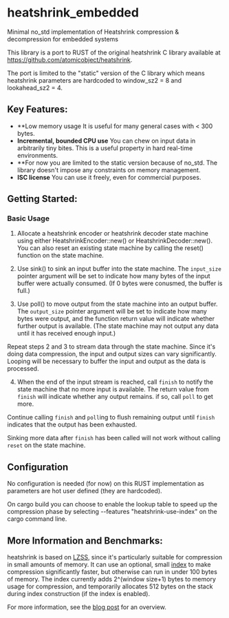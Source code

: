 # heatshrink_embedded
Minimal no_std implementation of Heatshrink compression &amp; decompression
for embedded systems

This library is a port to RUST of the original heatshrink C library available
at https://github.com/atomicobject/heatshrink.

The port is limited to the "static" version of the C library which means
heatshrink parameters are hardcoded to window_sz2 = 8 and lookahead_sz2 = 4.

## Key Features:

- **Low memory usage
    It is useful for many general cases with < 300 bytes.
- **Incremental, bounded CPU use**
    You can chew on input data in arbitrarily tiny bites.
    This is a useful property in hard real-time environments.
- **For now you are limited to the static version because of no_std.
    The library doesn't impose any constraints on memory management.
- **ISC license**
    You can use it freely, even for commercial purposes.

## Getting Started:

### Basic Usage

1. Allocate a heatshrink encoder or heatshrink decoder state machine using
either HeatshrinkEncoder::new() or HeatshrinkDecoder::new(). You can also
reset an existing state machine by calling the reset() function on the state
machine.

2. Use sink() to sink an input buffer into the state machine. The
`input_size` pointer argument will be set to indicate how many bytes of
the input buffer were actually consumed. (If 0 bytes were conusmed, the
buffer is full.)

3. Use poll() to move output from the state machine into an output
buffer. The `output_size` pointer argument will be set to indicate how
many bytes were output, and the function return value will indicate
whether further output is available. (The state machine may not output
any data until it has received enough input.)

Repeat steps 2 and 3 to stream data through the state machine. Since
it's doing data compression, the input and output sizes can vary
significantly. Looping will be necessary to buffer the input and output
as the data is processed.

4. When the end of the input stream is reached, call `finish` to notify
the state machine that no more input is available. The return value from
`finish` will indicate whether any output remains. if so, call `poll` to
get more.

Continue calling `finish` and `poll`ing to flush remaining output until
`finish` indicates that the output has been exhausted.

Sinking more data after `finish` has been called will not work without
calling `reset` on the state machine.

## Configuration

No configuration is needed (for now) on this RUST implementation as
parameters are hot user defined (they are hardcoded).

On cargo build you can choose to enable the lookup table to speed up the
compression phase by selecting --features "heatshrink-use-index" on the
cargo command line.

## More Information and Benchmarks:

heatshrink is based on [LZSS], since it's particularly suitable for
compression in small amounts of memory. It can use an optional, small
[index] to make compression significantly faster, but otherwise can run
in under 100 bytes of memory. The index currently adds 2^(window size+1)
bytes to memory usage for compression, and temporarily allocates 512
bytes on the stack during index construction (if the index is enabled).

For more information, see the [blog post] for an overview.

[blog post]: http://spin.atomicobject.com/2013/03/14/heatshrink-embedded-data-compression/
[index]: http://spin.atomicobject.com/2014/01/13/lightweight-indexing-for-embedded-systems/
[LZSS]: http://en.wikipedia.org/wiki/Lempel-Ziv-Storer-Szymanski
